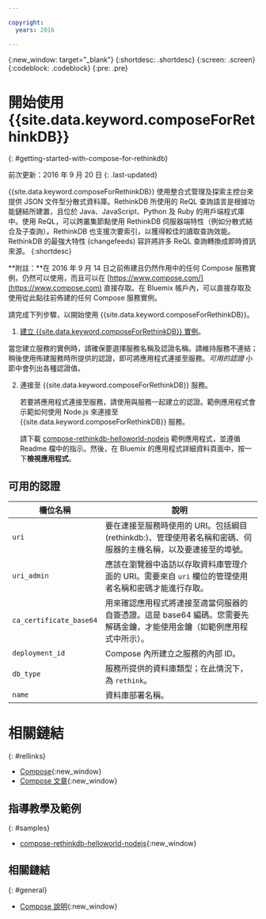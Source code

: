 ```yaml
---

copyright:
  years: 2016

---
```


{:new_window: target="_blank"}
{:shortdesc: .shortdesc}
{:screen: .screen}
{:codeblock: .codeblock}
{:pre: .pre}

# 開始使用 {{site.data.keyword.composeForRethinkDB}}
{: #getting-started-with-compose-for-rethinkdb}

前次更新：2016 年 9 月 20 日
{: .last-updated}

{{site.data.keyword.composeForRethinkDB}} 使用整合式管理及探索主控台來提供 JSON 文件型分散式資料庫。RethinkDB 所使用的 ReQL 查詢語言是根據功能鏈結所建置，且位於 Java、JavaScript、Python 及 Ruby 的用戶端程式庫中。使用 ReQL，可以跨叢集節點使用 RethinkDB 伺服器端特性（例如分散式結合及子查詢）。RethinkDB 也支援次要索引，以獲得較佳的讀取查詢效能。RethinkDB 的最強大特性 (changefeeds) 容許將許多 ReQL 查詢轉換成即時資訊來源。
{:shortdesc}

**附註：**在 2016 年 9 月 14 日之前佈建且仍然作用中的任何 Compose 服務實例，仍然可以使用，而且可以在 [https://www.compose.com/](https://www.compose.com) 直接存取。在 Bluemix 帳戶內，可以直接存取及使用從此點往前佈建的任何 Compose 服務實例。

請完成下列步驟，以開始使用 {{site.data.keyword.composeForRethinkDB}}。

1. [建立 {{site.data.keyword.composeForRethinkDB}} 實例](https://console.ng.bluemix.net/catalog/services/compose-for-rethinkdb/)。

  當您建立服務的實例時，請確保要選擇服務名稱及認證名稱。請維持服務不連結；稍後使用佈建服務時所提供的認證，即可將應用程式連接至服務。*可用的認證* 小節中會列出各種認證值。

2. 連接至 {{site.data.keyword.composeForRethinkDB}} 服務。

   若要將應用程式連接至服務，請使用與服務一起建立的認證。範例應用程式會示範如何使用 Node.js 來連接至 {{site.data.keyword.composeForRethinkDB}} 服務。

   請下載 [compose-rethinkdb-helloworld-nodejs](https://github.com/IBM-Bluemix/compose-rethinkdb-helloworld-nodejs) 範例應用程式，並遵循 Readme 檔中的指示。然後，在 Bluemix 的應用程式詳細資料頁面中，按一下**檢視應用程式**。

## 可用的認證

欄位名稱|說明
----------|-----------
`uri`|要在連接至服務時使用的 URI。包括綱目 (rethinkdb:)、管理使用者名稱和密碼、伺服器的主機名稱，以及要連接至的埠號。
`uri_admin`|應該在瀏覽器中造訪以存取資料庫管理介面的 URI。需要來自 `uri` 欄位的管理使用者名稱和密碼才能進行存取。
`ca_certificate_base64`|用來確認應用程式將連接至適當伺服器的自簽憑證。這是 base64 編碼。您需要先解碼金鑰，才能使用金鑰（如範例應用程式中所示）。
`deployment_id`|Compose 內所建立之服務的內部 ID。
`db_type`|服務所提供的資料庫類型；在此情況下，為 `rethink`。
`name`|資料庫部署名稱。

# 相關鏈結
{: #rellinks}

* [Compose](https://www.compose.com){:new_window}
* [Compose 文章](https://www.compose.com/articles/){:new_window}

## 指導教學及範例
{: #samples}
* [compose-rethinkdb-helloworld-nodejs](https://github.com/IBM-Bluemix/compose-rethinkdb-helloworld-nodejs){:new_window}

## 相關鏈結
{: #general}
* [Compose 說明](https://help.compose.com/docs){:new_window}
